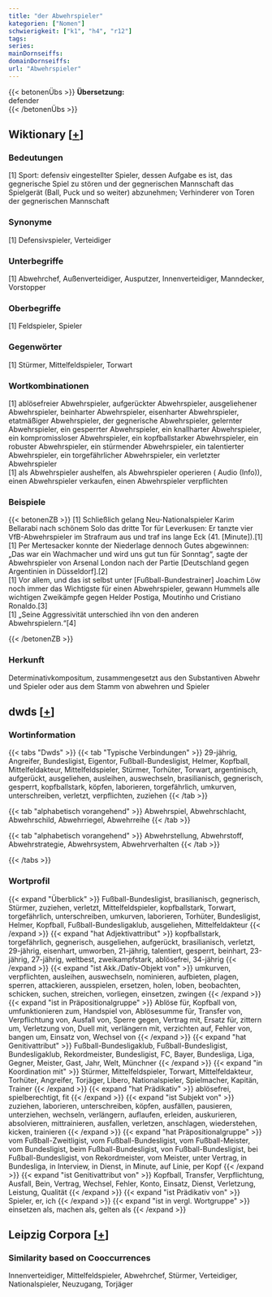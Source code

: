 ```yaml
---
title: "der Abwehrspieler"
kategorien: ["Nomen"]
schwierigkeit: ["k1", "h4", "r12"]
tags:
series:
mainDornseiffs:
domainDornseiffs:
url: "Abwehrspieler"
---
```


{{< betonenÜbs >}}
**Übersetzung:**  
defender  
{{< /betonenÜbs >}}

## Wiktionary [[+](https://de.wiktionary.org/wiki/Abwehrspieler)]

### Bedeutungen
[1] Sport: defensiv eingestellter Spieler, dessen Aufgabe es ist, das gegnerische Spiel zu stören und der gegnerischen Mannschaft das Spielgerät (Ball, Puck und so weiter) abzunehmen; Verhinderer von Toren der gegnerischen Mannschaft  

### Synonyme
[1] Defensivspieler, Verteidiger  

### Unterbegriffe
[1] Abwehrchef, Außenverteidiger, Ausputzer, Innenverteidiger, Manndecker, Vorstopper  

### Oberbegriffe
[1] Feldspieler, Spieler  

### Gegenwörter
[1] Stürmer, Mittelfeldspieler, Torwart  

### Wortkombinationen
[1] ablösefreier Abwehrspieler, aufgerückter Abwehrspieler, ausgeliehener Abwehrspieler, beinharter Abwehrspieler, eisenharter Abwehrspieler, etatmäßiger Abwehrspieler, der gegnerische Abwehrspieler, gelernter Abwehrspieler, ein gesperrter Abwehrspieler, ein knallharter Abwehrspieler, ein kompromissloser Abwehrspieler, ein kopfballstarker Abwehrspieler, ein robuster Abwehrspieler, ein stürmender Abwehrspieler, ein talentierter Abwehrspieler, ein torgefährlicher Abwehrspieler, ein verletzter Abwehrspieler  
[1] als Abwehrspieler aushelfen, als Abwehrspieler operieren ( Audio (Info)), einen Abwehrspieler verkaufen, einen Abwehrspieler verpflichten  

### Beispiele
{{< betonenZB >}}
[1] Schließlich gelang Neu-Nationalspieler Karim Bellarabi nach schönem Solo das dritte Tor für Leverkusen: Er tanzte vier VfB-Abwehrspieler im Strafraum aus und traf ins lange Eck (41. [Minute]).[1]  
[1] Per Mertesacker konnte der Niederlage dennoch Gutes abgewinnen: „Das war ein Wachmacher und wird uns gut tun für Sonntag“, sagte der Abwehrspieler von Arsenal London nach der Partie [Deutschland gegen Argentinien in Düsseldorf].[2]  
[1] Vor allem, und das ist selbst unter [Fußball-Bundestrainer] Joachim Löw noch immer das Wichtigste für einen Abwehrspieler, gewann Hummels alle wichtigen Zweikämpfe gegen Helder Postiga, Moutinho und Cristiano Ronaldo.[3]  
[1] „Seine Aggressivität unterschied ihn von den anderen Abwehrspielern.“[4]  

{{< /betonenZB >}}
### Herkunft
Determinativkompositum, zusammengesetzt aus den Substantiven Abwehr und Spieler oder aus dem Stamm von abwehren und Spieler  



## dwds [[+](https://www.dwds.de/wb/Abwehrspieler)]

### Wortinformation
{{< tabs "Dwds" >}}
{{< tab "Typische Verbindungen" >}}
29-jährig, Angreifer, Bundesligist, Eigentor, Fußball-Bundesligist, Helmer, Kopfball, Mittelfeldakteur, Mittelfeldspieler, Stürmer, Torhüter, Torwart, argentinisch, aufgerückt, ausgeliehen, ausleihen, auswechseln, brasilianisch, gegnerisch, gesperrt, kopfballstark, köpfen, laborieren, torgefährlich, umkurven, unterschreiben, verletzt, verpflichten, zuziehen
{{< /tab >}}

{{< tab "alphabetisch vorangehend" >}}
Abwehrspiel, Abwehrschlacht, Abwehrschild, Abwehrriegel, Abwehrreihe
{{< /tab >}}

{{< tab "alphabetisch vorangehend" >}}
Abwehrstellung, Abwehrstoff, Abwehrstrategie, Abwehrsystem, Abwehrverhalten
{{< /tab >}}

{{< /tabs >}}

### Wortprofil
{{< expand "Überblick" >}} Fußball-Bundesligist, brasilianisch, gegnerisch, Stürmer, zuziehen, verletzt, Mittelfeldspieler, kopfballstark, Torwart, torgefährlich, unterschreiben, umkurven, laborieren, Torhüter, Bundesligist, Helmer, Kopfball, Fußball-Bundesligaklub, ausgeliehen, Mittelfeldakteur {{< /expand >}}
{{< expand "hat Adjektivattribut" >}} kopfballstark, torgefährlich, gegnerisch, ausgeliehen, aufgerückt, brasilianisch, verletzt, 29-jährig, eisenhart, umworben, 21-jährig, talentiert, gesperrt, beinhart, 23-jährig, 27-jährig, weltbest, zweikampfstark, ablösefrei, 34-jährig {{< /expand >}}
{{< expand "ist Akk./Dativ-Objekt von" >}} umkurven, verpflichten, ausleihen, auswechseln, nominieren, aufbieten, plagen, sperren, attackieren, ausspielen, ersetzen, holen, loben, beobachten, schicken, suchen, streichen, vorliegen, einsetzen, zwingen {{< /expand >}}
{{< expand "ist in Präpositionalgruppe" >}} Ablöse für, Kopfball von, umfunktionieren zum, Handspiel von, Ablösesumme für, Transfer von, Verpflichtung von, Ausfall von, Sperre gegen, Vertrag mit, Ersatz für, zittern um, Verletzung von, Duell mit, verlängern mit, verzichten auf, Fehler von, bangen um, Einsatz von, Wechsel von {{< /expand >}}
{{< expand "hat Genitivattribut" >}} Fußball-Bundesligaklub, Fußball-Bundesligist, Bundesligaklub, Rekordmeister, Bundesligist, FC, Bayer, Bundesliga, Liga, Gegner, Meister, Gast, Jahr, Welt, Münchner {{< /expand >}}
{{< expand "in Koordination mit" >}} Stürmer, Mittelfeldspieler, Torwart, Mittelfeldakteur, Torhüter, Angreifer, Torjäger, Libero, Nationalspieler, Spielmacher, Kapitän, Trainer {{< /expand >}}
{{< expand "hat Prädikativ" >}} ablösefrei, spielberechtigt, fit {{< /expand >}}
{{< expand "ist Subjekt von" >}} zuziehen, laborieren, unterschreiben, köpfen, ausfällen, pausieren, unterziehen, wechseln, verlängern, auflaufen, erleiden, auskurieren, absolvieren, mittrainieren, ausfallen, verletzen, anschlagen, wiederstehen, kicken, trainieren {{< /expand >}}
{{< expand "hat Präpositionalgruppe" >}} vom Fußball-Zweitligist, vom Fußball-Bundesligist, vom Fußball-Meister, vom Bundesligist, beim Fußball-Bundesligist, von Fußball-Bundesligist, bei Fußball-Bundesligist, von Rekordmeister, vom Meister, unter Vertrag, in Bundesliga, in Interview, in Dienst, in Minute, auf Linie, per Kopf {{< /expand >}}
{{< expand "ist Genitivattribut von" >}} Kopfball, Transfer, Verpflichtung, Ausfall, Bein, Vertrag, Wechsel, Fehler, Konto, Einsatz, Dienst, Verletzung, Leistung, Qualität {{< /expand >}}
{{< expand "ist Prädikativ von" >}} Spieler, er, ich {{< /expand >}}
{{< expand "ist in vergl. Wortgruppe" >}} einsetzen als, machen als, gelten als {{< /expand >}}

## Leipzig Corpora [[+](https://corpora.uni-leipzig.de/en/res?word=Abwehrspieler&corpusId=deu_newscrawl-public_2018)]


### Similarity based on Cooccurrences
Innenverteidiger, Mittelfeldspieler, Abwehrchef, Stürmer, Verteidiger, Nationalspieler, Neuzugang, Torjäger

